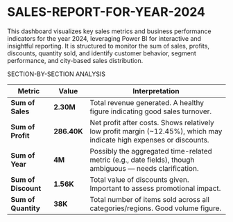# SALES-REPORT-FOR-YEAR-2024
This dashboard visualizes key sales metrics and business performance indicators for the year 2024, leveraging Power BI for interactive and insightful reporting. It is structured to monitor the sum of sales, profits, discounts, quantity sold, and identify customer behavior, segment performance, and city-based sales distribution.

SECTION-BY-SECTION ANALYSIS

| Metric              | Value       | Interpretation                                                                                                        |
| ------------------- | ----------- | --------------------------------------------------------------------------------------------------------------------- |
| **Sum of Sales**    | **2.30M**   | Total revenue generated. A healthy figure indicating good sales turnover.                                             |
| **Sum of Profit**   | **286.40K** | Net profit after costs. Shows relatively low profit margin (\~12.45%), which may indicate high expenses or discounts. |
| **Sum of Year**     | **4M**      | Possibly the aggregated time-related metric (e.g., date fields), though ambiguous — needs clarification.              |
| **Sum of Discount** | **1.56K**   | Total value of discounts given. Important to assess promotional impact.                                               |
| **Sum of Quantity** | **38K**     | Total number of items sold across all categories/regions. Good volume figure.                                         |
